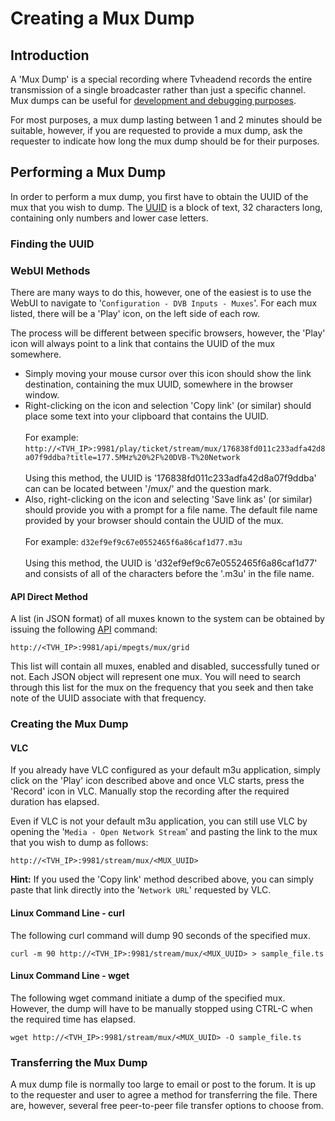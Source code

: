 # Creating a Mux Dump

## Introduction

A 'Mux Dump' is a special recording where Tvheadend records the entire transmission of a single broadcaster rather than just a specific channel. Mux dumps can be useful for [development and debugging purposes](development/testing-tuners-using-files.md).

For most purposes, a mux dump lasting between 1 and 2 minutes should be suitable, however, if you are requested to provide a mux dump, ask the requester to indicate how long the mux dump should be for their purposes.

## Performing a Mux Dump

In order to perform a mux dump, you first have to obtain the UUID of the mux that you wish to dump. The [UUID](development/object-id-representation.md) is a block of text, 32 characters long, containing only numbers and lower case letters.

### Finding the UUID

### WebUI Methods

There are many ways to do this, however, one of the easiest is to use the WebUI to navigate to '`Configuration - DVB Inputs - Muxes`'. For each mux listed, there will be a 'Play' icon, on the left side of each row.

The process will be different between specific browsers, however, the 'Play' icon will always point to a link that contains the UUID of the mux somewhere.

* Simply moving your mouse cursor over this icon should show the link destination, containing the mux UUID, somewhere in the browser window.
* Right-clicking on the icon and selection 'Copy link' (or similar) should place some text into your clipboard that contains the UUID.\
  \
  For example: `http://<TVH_IP>:9981/play/ticket/stream/mux/176838fd011c233adfa42d8a07f9ddba?title=177.5MHz%20%2F%20DVB-T%20Network` \
  \
  Using this method, the UUID is '176838fd011c233adfa42d8a07f9ddba' can can be located between '/mux/' and the question mark.
* Also, right-clicking on the icon and selecting 'Save link as' (or similar) should provide you with a prompt for a file name. The default file name provided by your browser should contain the UUID of the mux.\
  \
  For example: `d32ef9ef9c67e0552465f6a86caf1d77.m3u` \
  \
  Using this method, the UUID is 'd32ef9ef9c67e0552465f6a86caf1d77' and consists of all of the characters before the '.m3u' in the file name.

#### API Direct Method

A list (in JSON format) of all muxes known to the system can be obtained by issuing the following [API](development/json-api/api-description/mpegts.md#mpegts-mux-grid) command:

`http://<TVH_IP>:9981/api/mpegts/mux/grid`

This list will contain all muxes, enabled and disabled, successfully tuned or not. Each JSON object will represent one mux. You will need to search through this list for the mux on the frequency that you seek and then take note of the UUID associate with that frequency.

### Creating the Mux Dump

#### VLC

If you already have VLC configured as your default m3u application, simply click on the 'Play' icon described above and once VLC starts, press the 'Record' icon in VLC. Manually stop the recording after the required duration has elapsed.

Even if VLC is not your default m3u application, you can still use VLC by opening the '`Media - Open Network Stream`' and pasting the link to the mux that you wish to dump as follows:

`http://<TVH_IP>:9981/stream/mux/<MUX_UUID>`

**Hint:** If you used the 'Copy link' method described above, you can simply paste that link directly into the '`Network URL`' requested by VLC.

#### Linux Command Line - curl

The following curl command will dump 90 seconds of the specified mux.

`curl -m 90 http://<TVH_IP>:9981/stream/mux/<MUX_UUID> > sample_file.ts`

#### Linux Command Line - wget

The following wget command initiate a dump of the specified mux. However, the dump will have to be manually stopped using CTRL-C when the required time has elapsed.

`wget http://<TVH_IP>:9981/stream/mux/<MUX_UUID> -O sample_file.ts`

### Transferring the Mux Dump

A mux dump file is normally too large to email or post to the forum.  It is up to the requester and user to agree a method for transferring the file.  There are, however, several free peer-to-peer file transfer options to choose from.
